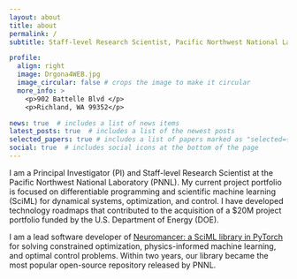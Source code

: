 ```yaml
---
layout: about
title: about
permalink: /
subtitle: Staff-level Research Scientist, Pacific Northwest National Laboratory 

profile:
  align: right
  image: Drgona4WEB.jpg
  image_circular: false # crops the image to make it circular
  more_info: >
    <p>902 Battelle Blvd </p>
    <p>Richland, WA 99352</p>

news: true  # includes a list of news items
latest_posts: true  # includes a list of the newest posts
selected_papers: true # includes a list of papers marked as "selected={true}"
social: true  # includes social icons at the bottom of the page
---
```


I am a Principal Investigator (PI) and Staff-level Research Scientist at the Pacific Northwest National
Laboratory (PNNL). My current project portfolio is focused on differentiable programming and scientific
machine learning (SciML) for dynamical systems, optimization, and control.
I have developed technology roadmaps that contributed to the acquisition of 
a $20M project portfolio funded by the U.S. Department of Energy (DOE).

I am a lead software developer of [Neuromancer: a SciML library in PyTorch](https://github.com/pnnl/neuromancer) 
for solving constrained optimization, physics-informed machine learning, and optimal control problems. 
Within two years, our library became the most popular open-source repository released by PNNL.

